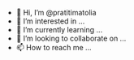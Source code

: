 - 👋 Hi, I’m @pratitimatolia
- 👀 I’m interested in ...
- 🌱 I’m currently learning ...
- 💞️ I’m looking to collaborate on ...
- 📫 How to reach me ...

<!---
pratitimatolia/pratitimatolia is a ✨ special ✨ repository because its `README.md` (this file) appears on your GitHub profile.
You can click the Preview link to take a look at your changes.
--->
